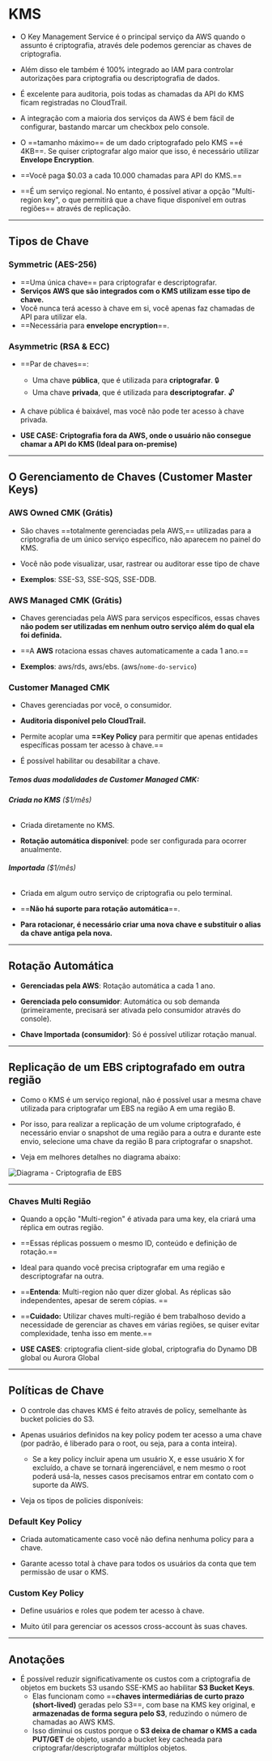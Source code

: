 # KMS
- O Key Management Service é o principal serviço da AWS quando o assunto é criptografia, através dele podemos gerenciar as chaves de criptografia. 

- Além disso ele também é 100% integrado ao IAM para controlar autorizações para criptografia ou descriptografia de dados.

- É excelente para auditoria, pois todas as chamadas da API do KMS ficam registradas no CloudTrail.

- A integração com a maioria dos serviços da AWS é bem fácil de configurar, bastando marcar um checkbox pelo console.

- O ==tamanho máximo== de um dado criptografado pelo KMS ==é 4KB==. Se quiser criptografar algo maior que isso, é necessário utilizar **Envelope Encryption**.

- ==Você paga $0.03 a cada 10.000 chamadas para API do KMS.==

- ==É um serviço regional. No entanto, é possível ativar a opção "Multi-region key", o que permitirá que a chave fique disponível em outras regiões== através de replicação.
___
## **Tipos de Chave**
### Symmetric (AES-256)
- ==Uma única chave== para criptografar e descriptografar.
- **Serviços AWS que são integrados com o KMS utilizam esse tipo de chave.**
- Você nunca terá acesso à chave em si, você apenas faz chamadas de API para utilizar ela.
- ==Necessária para **envelope encryption**==.

### Asymmetric (RSA & ECC)
- ==Par de chaves==:
	- Uma chave **pública**, que é utilizada para **criptografar**. 🔒
	- Uma chave **privada**, que é utilizada para **descriptografar**. 🔓
	
- A chave pública é baixável, mas você não pode ter acesso à chave privada.
- **USE CASE: Criptografia fora da AWS, onde o usuário não consegue chamar a API do KMS (Ideal para on-premise)**
 
___
## **O Gerenciamento de Chaves (Customer Master Keys)**
### AWS Owned CMK (Grátis)
- São chaves ==totalmente gerenciadas pela AWS,==  utilizadas para a criptografia de um único serviço específico, não aparecem no painel do KMS. 

- Você não pode visualizar, usar, rastrear ou auditorar esse tipo de chave

- **Exemplos**: SSE-S3, SSE-SQS, SSE-DDB.

### AWS Managed CMK (Grátis)
- Chaves gerenciadas pela AWS para serviços específicos, essas chaves **não podem ser utilizadas em nenhum outro serviço além do qual ela foi definida.**

- ==A **AWS** rotaciona essas chaves automaticamente a cada 1 ano.==

- **Exemplos**: aws/rds, aws/ebs. (aws/`nome-do-servico`)

### Customer Managed CMK 
- Chaves gerenciadas por você, o consumidor.

- **Auditoria disponível pelo CloudTrail.**

- Permite acoplar uma **==Key Policy** para permitir que apenas entidades específicas possam ter acesso à chave.==

- É possível habilitar ou desabilitar a chave.

##### Temos duas modalidades de Customer Managed CMK:
###### **Criada no KMS** ($1/mês)
- Criada diretamente no KMS.

- **Rotação automática disponível**: pode ser configurada para ocorrer anualmente.

###### **Importada** ($1/mês)
- Criada em algum outro serviço de criptografia ou pelo terminal.

- ==**Não há suporte para rotação automática**==.

- **Para rotacionar, é necessário criar uma nova chave e substituir o alias da chave antiga pela nova.**

___ 
## **Rotação Automática**
- **Gerenciadas pela AWS**: Rotação automática a cada 1 ano.

- **Gerenciada pelo consumidor**: Automática ou sob demanda (primeiramente, precisará ser ativada pelo consumidor através do console).

- **Chave Importada (consumidor)**: Só é possível utilizar rotação manual.

___
## **Replicação de um EBS criptografado em outra região**
- Como o KMS é um serviço regional, não é possível usar a mesma chave utilizada para criptografar um EBS na região A em uma região B.

- Por isso, para realizar a replicação de um volume criptografado, é necessário enviar o snapshot de uma região para a outra e durante este envio, selecione uma chave da região B para criptografar o snapshot. 

- Veja em melhores detalhes no diagrama abaixo:

![Diagrama - Criptografia de EBS](EBS-Criptografado.png)

___
### Chaves Multi Região
- Quando a opção "Multi-region" é ativada para uma key, ela criará uma réplica em outras região.

- ==Essas réplicas possuem o mesmo ID, conteúdo e definição de rotação.==

- Ideal para quando você precisa criptografar em uma região e descriptografar na outra.

- ==**Entenda**: Multi-region não quer dizer global. As réplicas são independentes, apesar de serem cópias. ==

- ==**Cuidado:** Utilizar chaves multi-região é bem trabalhoso devido a necessidade de gerenciar as chaves em várias regiões, se quiser evitar complexidade, tenha isso em mente.==

- **USE CASES**: criptografia client-side global, criptografia do Dynamo DB global ou Aurora Global
___
## **Políticas de Chave**
- O controle das chaves KMS é feito através de policy, semelhante às bucket policies do S3.

- Apenas usuários definidos na key policy podem ter acesso a uma chave (por padrão, é liberado para o root, ou seja, para a conta inteira).
	- Se a key policy incluir apena um usuário X, e esse usuário X for excluído, a chave se tornará ingerenciável, e nem mesmo o root poderá usá-la, nesses casos precisamos entrar em contato com o suporte da AWS.

- Veja os tipos de policies disponíveis:

### Default Key Policy
- Criada automaticamente caso você não defina nenhuma policy para a chave.

- Garante acesso total à chave para todos os usuários da conta que tem permissão de usar o KMS.

### Custom Key Policy
- Define usuários e roles que podem ter acesso à chave.

- Muito útil para gerenciar os acessos cross-account às suas chaves.

---
## Anotações
- É possível reduzir significativamente os custos com a criptografia de objetos em buckets S3 usando SSE-KMS ao habilitar **S3 Bucket Keys**.  
	- Elas funcionam como ==**chaves intermediárias de curto prazo (short-lived)** geradas pelo S3==, com base na KMS key original, e **armazenadas de forma segura pelo S3**, reduzindo o número de chamadas ao AWS KMS.
	- Isso diminui os custos porque o **S3 deixa de chamar o KMS a cada PUT/GET** de objeto, usando a bucket key cacheada para criptografar/descriptografar múltiplos objetos.